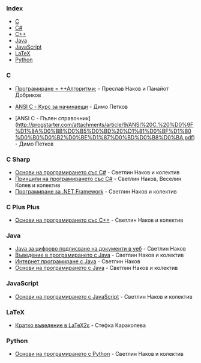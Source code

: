 ### Index

* [C](#c)
* [C#](#c-sharp)
* [C++](#c-plus-plus)
* [Java](#java)
* [JavaScript](#javascript)
* [LaTeX](#latex)
* [Python](#python)

### C

* [Програмиране = ++Алгоритми;](https://programirane.org/download-now/) - Преслав Наков и Панайот Добриков
* [ANSI C - Курс за начинаещи](http://progstarter.com/attachments/article/8/ANSI%20%D0%A1.%20%D0%9A%D1%83%D1%80%D1%81%20%D0%B7%D0%B0%20%D0%BD%D0%B0%D1%87%D0%B8%D0%BD%D0%B0%D0%B5%D1%89%D0%B8.pdf) - Димо Петков

* [ANSI C - Пълен справочник]
(http://progstarter.com/attachments/article/9/ANSI%20C.%20%D0%9F%D1%8A%D0%BB%D0%B5%D0%BD%20%D1%81%D0%BF%D1%80%D0%B0%D0%B2%D0%BE%D1%87%D0%BD%D0%B8%D0%BA.pdf) - Димо Петков

### C Sharp

* [Основи на програмирането със C#](https://csharp-book.softuni.bg) - Светлин Наков и колектив
* [Принципи на програмирането със C#](https://introprogramming.info/intro-csharp-book/) - Светлин Наков, Веселин Колев и колектив
* [Програмиране за .NET Framework](http://www.devbg.org/dotnetbook/) - Светлин Наков и колектив


### C Plus Plus

* [Основи на програмирането със C++](https://cpp-book.softuni.bg) - Светлин Наков и колектив


### Java

* [Java за цифрово подписване на документи в уеб](https://nakov.com/books/signatures/) - Светлин Наков
* [Въведение в програмирането с Java](https://introprogramming.info/intro-java-book/) - Светлин Наков и колектив
* [Интернет програмиране с Java](https://nakov.com/books/inetjava/) - Светлин Наков
* [Основи на програмирането с Java](https://java-book.softuni.bg) - Светлин Наков и колектив


### JavaScript

* [Основи на програмирането с JavaScript](https://js-book.softuni.bg) - Светлин Наков и колектив


### LaTeX

* [Кратко въведение в LaTeX2ε](https://www.ctan.org/tex-archive/info/lshort/bulgarian) - Стефка Караколева


### Python

* [Основи на програмирането с Python](https://python-book.softuni.bg) - Светлин Наков и колектив

